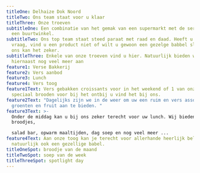 ```yaml
---
titleOne: Delhaize Dok Noord
titleTwo: Ons team staat voor u klaar
titleThree: Onze troeven
subtitleOne: Een combinatie van het gemak van een supermarkt met de service van
  een buurtwinkel.
subtitleTwo: Ons top team staat steed paraat met raad en daad. Heeft u een
  vraag, vind u een product niet of wilt u gewoon een gezelge babbel slaan bij
  ons kan het zeker.
subtitleThree: Enkele van onze troeven vind u hier. Natuurlijk bieden we
  hiernaast nog veel meer aan
feature1: Verse Bakkerij
feature2: Vers aanbod
feature3: Lunch
feature4: Vers toog
feature1Text: Vers gebakken croissants voor in het weekend of 1 van onze vele
  speciaal brooden voor bij het ontbij u vind het bij ons.
feature2Text: "Dagelijks zijn we in de weer om uw een ruim en vers assortiment
  groenten en fruit aan te bieden. "
feature3Text: >-
  Onder de middag kan u bij ons zeker terecht voor uw lunch. Wij bieden
  broodjes, 

  salad bar, opwarm maaltijden, dag soep en nog veel meer ...
feature4Text: Aan onze toog kan je terecht voor allerhande heerlijk beleg en
  natuurlijk ook een gezellige babel.
titleOneSpot: broodje van de maand
titleTwoSpot: soep van de week
titleThreeSpot: spotlight day
---
```

